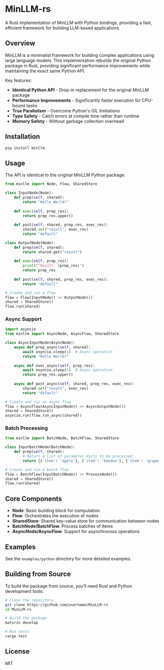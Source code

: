 # MinLLM-rs

A Rust implementation of MinLLM with Python bindings, providing a fast, efficient framework for building LLM-based applications.

## Overview

MinLLM is a minimalist framework for building complex applications using large language models. This implementation rebuilds the original Python package in Rust, providing significant performance improvements while maintaining the exact same Python API.

Key features:
- **Identical Python API** - Drop-in replacement for the original MinLLM package
- **Performance Improvements** - Significantly faster execution for CPU-bound tasks
- **True Parallelism** - Overcome Python's GIL limitations
- **Type Safety** - Catch errors at compile time rather than runtime
- **Memory Safety** - Without garbage collection overhead

## Installation

```bash
pip install minllm
```

## Usage

The API is identical to the original MinLLM Python package:

```python
from minllm import Node, Flow, SharedStore

class InputNode(Node):
    def prep(self, shared):
        return "Hello World!"
        
    def exec(self, prep_res):
        return prep_res.upper()
        
    def post(self, shared, prep_res, exec_res):
        shared.set("result", exec_res)
        return "default"

class OutputNode(Node):
    def prep(self, shared):
        return shared.get("result")
        
    def exec(self, prep_res):
        print(f"Result: {prep_res}")
        return prep_res
        
    def post(self, shared, prep_res, exec_res):
        return "default"

# Create and run a flow
flow = Flow(InputNode() >> OutputNode())
shared = SharedStore()
flow.run(shared)
```

### Async Support

```python
import asyncio
from minllm import AsyncNode, AsyncFlow, SharedStore

class AsyncInputNode(AsyncNode):
    async def prep_async(self, shared):
        await asyncio.sleep(1)  # Async operation
        return "Hello World!"
        
    async def exec_async(self, prep_res):
        await asyncio.sleep(1)  # Async operation
        return prep_res.upper()
        
    async def post_async(self, shared, prep_res, exec_res):
        shared.set("result", exec_res)
        return "default"

# Create and run an async flow
flow = AsyncFlow(AsyncInputNode() >> AsyncOutputNode())
shared = SharedStore()
asyncio.run(flow.run_async(shared))
```

### Batch Processing

```python
from minllm import BatchNode, BatchFlow, SharedStore

class InputBatchNode(BatchNode):
    def prep(self, shared):
        # Return a list of parameter dicts to be processed
        return [{'item': 'apple'}, {'item': 'banana'}, {'item': 'grape'}]

# Create and run a batch flow
flow = BatchFlow(InputBatchNode() >> ProcessNode())
shared = SharedStore()
flow.run(shared)
```

## Core Components

- **Node**: Basic building block for computation
- **Flow**: Orchestrates the execution of nodes
- **SharedStore**: Shared key-value store for communication between nodes
- **BatchNode/BatchFlow**: Process batches of items
- **AsyncNode/AsyncFlow**: Support for asynchronous operations

## Examples

See the `examples/python` directory for more detailed examples.

## Building from Source

To build the package from source, you'll need Rust and Python development tools:

```bash
# Clone the repository
git clone https://github.com/username/MinLLM-rs
cd MinLLM-rs

# Build the package
maturin develop

# Run tests
cargo test
```

## License

MIT 